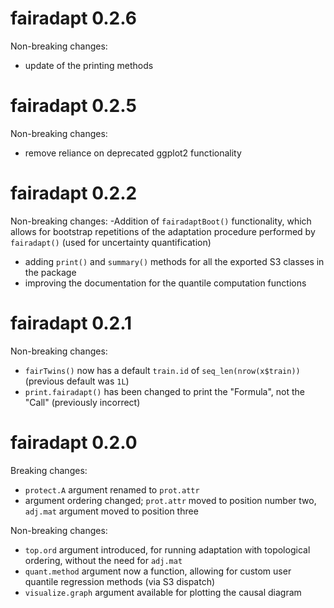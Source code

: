 # fairadapt 0.2.6
Non-breaking changes:
- update of the printing methods

# fairadapt 0.2.5
Non-breaking changes:
- remove reliance on deprecated ggplot2 functionality

# fairadapt 0.2.2
Non-breaking changes:
-Addition of `fairadaptBoot()` functionality, which allows for bootstrap repetitions of the adaptation
procedure performed by `fairadapt()` (used for uncertainty quantification)
- adding `print()` and `summary()` methods for all the exported S3 classes in the package
- improving the documentation for the quantile computation functions

# fairadapt 0.2.1
Non-breaking changes:
- `fairTwins()` now has a default `train.id` of `seq_len(nrow(x$train))` (previous default was `1L`)
- `print.fairadapt()` has been changed to print the "Formula", not the "Call" (previously incorrect)

# fairadapt 0.2.0
Breaking changes:
- `protect.A` argument renamed to `prot.attr`
- argument ordering changed; `prot.attr` moved to position number two, `adj.mat`
argument moved to position three

Non-breaking changes:
- `top.ord` argument introduced, for running adaptation with topological ordering,
without the need for `adj.mat`
- `quant.method` argument now a function, allowing for custom user quantile regression
methods (via S3 dispatch)
- `visualize.graph` argument available for plotting the causal diagram
